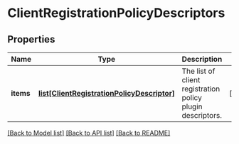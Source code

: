 # ClientRegistrationPolicyDescriptors

## Properties
Name | Type | Description | Notes
------------ | ------------- | ------------- | -------------
**items** | [**list[ClientRegistrationPolicyDescriptor]**](ClientRegistrationPolicyDescriptor.md) | The list of client registration policy plugin descriptors. | [optional] 

[[Back to Model list]](../README.md#documentation-for-models) [[Back to API list]](../README.md#documentation-for-api-endpoints) [[Back to README]](../README.md)


